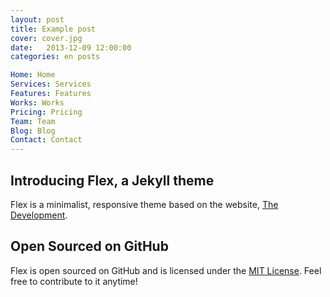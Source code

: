 ```yaml
---
layout: post
title: Example post
cover: cover.jpg
date:   2013-12-09 12:00:00
categories: en posts

Home: Home
Services: Services
Features: Features
Works: Works
Pricing: Pricing
Team: Team
Blog: Blog
Contact: Contact
---
```


## Introducing Flex, a Jekyll theme

Flex is a minimalist, responsive theme based on the website, [The Development](https://jekyllthemes.io/theme/flex).

## Open Sourced on GitHub

Flex is open sourced on GitHub and is licensed under the [MIT License](https://opensource.org/licenses/MIT). Feel free to contribute to it anytime!

